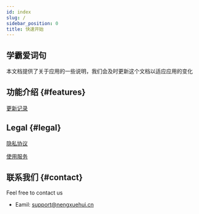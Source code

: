 ```yaml
---
id: index
slug: /
sidebar_position: 0
title: 快速开始
---
```


## 学霸爱词句
本文档提供了关于应用的一些说明，我们会及时更新这个文档以适应应用的变化

## 功能介绍 {#features}
[更新记录](features.md) 

## Legal {#legal}
[隐私协议](Privacy&Terms/privacy.md)

[使用服务](Privacy&Terms/terms.md)

## 联系我们 {#contact}
Feel free to contact us
- Eamil: support@nengxuehui.cn